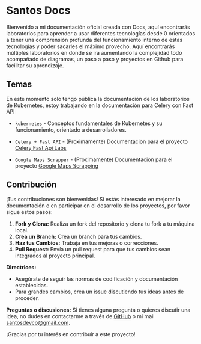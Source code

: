 # Santos Docs


Bienvenido a mi documentación oficial creada con Docs, aquí encontrarás laboratorios para aprender a usar diferentes tecnologías desde 0 orientados a tener una comprensión profunda del funcionamiento interno de estas tecnologías y poder sacarles el máximo provecho. Aquí encontrarás múltiples laboratorios en donde se irá aumentando la complejidad todo acompañado de diagramas, un paso a paso y proyectos en Github para facilitar su aprendizaje.


## Temas


En este momento solo tengo pública la documentación de los laboratorios de Kubernetes, estoy trabajando en la documentación para Celery con Fast API


* `kubernetes` - Conceptos fundamentales de Kubernetes y su funcionamiento, orientado a desarrolladores.
* `Celery + Fast API` - (Proximamente) Documentacion para el proyecto <a href="https://github.com/SantiagoAndre/celery-fast-api-labs/" target="_blank">Celery Fast Api Labs</a>


* `Google Maps Scrapper` - (Proximamente) Documentacion para el proyecto <a href="https://github.com/SantiagoAndre/google-maps-scrapping/" target="_blank">Google Maps Scrapping</a>


## Contribución


¡Tus contribuciones son bienvenidas! Si estás interesado en mejorar la documentación o en participar en el desarrollo de los proyectos, por favor sigue estos pasos:


1. **Fork y Clona:** Realiza un fork del repositorio y clona tu fork a tu máquina local.
2. **Crea un Branch:** Crea un branch para tus cambios.
3. **Haz tus Cambios:** Trabaja en tus mejoras o correcciones.
4. **Pull Request:** Envía un pull request para que tus cambios sean integrados al proyecto principal.


**Directrices:**
- Asegúrate de seguir las normas de codificación y documentación establecidas.
- Para grandes cambios, crea un issue discutiendo tus ideas antes de proceder.


**Preguntas o discusiones:** Si tienes alguna pregunta o quieres discutir una idea, no dudes en contactarme a través de [GitHub](https://github.com/SantiagoAndre) o mi mail santosdevco@gmail.com.


¡Gracias por tu interés en contribuir a este proyecto!






